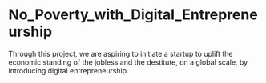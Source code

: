 # No_Poverty_with_Digital_Entrepreneurship
Through this project, we are aspiring to initiate a startup to uplift the economic standing of the jobless and the destitute, on a global scale, by introducing digital entrepreneurship. 

